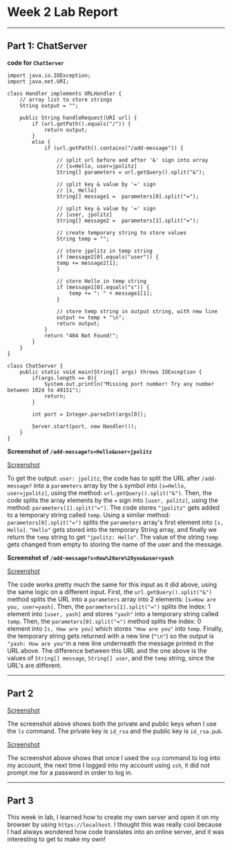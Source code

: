 # **Week 2 Lab Report**
***
## Part 1: ChatServer

**code for `ChatServer`**
```
import java.io.IOException;
import java.net.URI;

class Handler implements URLHandler {
    // array list to store strings
    String output = "";

    public String handleRequest(URI url) {
        if (url.getPath().equals("/")) {
            return output;
        } 
        else {
            if (url.getPath().contains("/add-message")) {

                // split url before and after '&' sign into array
                // [s=Hello, user=jpolitz]
                String[] parameters = url.getQuery().split("&");

                // split key & value by '=' sign 
                // [s, Hello]
                String[] message1 =  parameters[0].split("=");

                // split key & value by '=' sign 
                // [user, jpolitz]
                String[] message2 =  parameters[1].split("=");

                // create temporary string to store values
                String temp = "";

                // store jpolitz in temp string
                if (message2[0].equals("user")) {
                temp += message2[1];
                }

                // store Hello in temp string
                if (message1[0].equals("s")) {
                    temp += ": " + message1[1];
                }

                // store temp string in output string, with new line
                output += temp + "\n";
                return output;
            }
            return "404 Not Found!";
        }
    }
}

class ChatServer {
    public static void main(String[] args) throws IOException {
        if(args.length == 0){
            System.out.println("Missing port number! Try any number between 1024 to 49151");
            return;
        }

        int port = Integer.parseInt(args[0]);

        Server.start(port, new Handler());
    }
}
```
**Screenshot of `/add-message?s=Hello&user=jpolitz`**

[Screenshot](https://drive.google.com/file/d/10HAJhlUbCp0uPrWpXvHQ6Yd38rQQsoNc/view?usp=drive_link)

To get the output: `user: jpolitz`, the code has to split the URL after `/add-message?` into a `parameters` array by the `&` symbol into `[s=Hello, user=jpolitz]`, using the method: `url.getQuery().split("&")`. Then, the code splits the array elements by the `=` sign into `[user, politz]`, using the method: `parameters[1].split("=")`. The code stores `"jpolitz"` gets added to a temporary string called `temp`. Using a similar method: `parameters[0].split("=")` splits the `parameters` array's first element into `[s, Hello]`. `"Hello"` gets stored into the temporary String array, and finally we return the `temp` string to get `"jpolitz: Hello"`. The value of the string `temp` gets changed from empty to storing the name of the user and the message.

**Screenshot of `/add-message?s=How%20are%20you&user=yash`**

[Screenshot](https://drive.google.com/file/d/1-oieLs9yix5wNPKcMtXoYPY3jJz9vfbb/view?usp=drive_link)

The code works pretty much the same for this input as it did above, using the same logic on a different input. First, the `url.getQuery().split("&")` method splits the URL into a `parameters` array into 2 elements: `[s=How are you, user=yash]`. Then, the `parameters[1].split("=")` splits the index: 1 element into `[user, yash]` and stores `"yash"` into a temporary string called `temp`. Then, the `parameters[0].split("=")` method splits the index: 0 element into `[s, How are you]` which stores `"How are you"` into `temp`. Finally, the temporary string gets returned with a new line (`"\n"`) so the output is `"yash: How are you"`in a new line underneath the message printed in the URL above. The difference between this URL and the one above is the values of `String[] message`, `String[] user`, and the `temp` string, since the URL's are different.

***
## **Part 2**

[Screenshot](https://drive.google.com/file/d/17rKX_apciwZ4LSS22VM_Me_C7JlGV3qh/view?usp=drive_link)

The screenshot above shows both the private and public keys when I use the `ls` command. The private key is `id_rsa` and the public key is `id_rsa.pub`. 

[Screenshot](https://drive.google.com/file/d/1PWUxqZ9T9LJDSL3dlHvC39_WbSKGQW4t/view?usp=drive_link)

The screenshot above shows that once I used the `scp` command to log into my account, the next time I logged into my account using `ssh`, it did not prompt me for a password in order to log in.
***

## **Part 3**
This week in lab, I learned how to create my own server and open it on my browser by using `https://localhost`. I thought this was really cool because I had always wondered how code translates into an online server, and it was interesting to get to make my own!
